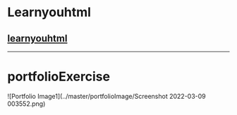 # Learnyouhtml 
## [learnyouhtml](https://github.com/Kiranyadav1234/frontend/tree/master/learnyouhtmlExercise)
*** 
# portfolioExercise

![Portfolio Image1](../master/portfolioImage/Screenshot 2022-03-09 003552.png)
